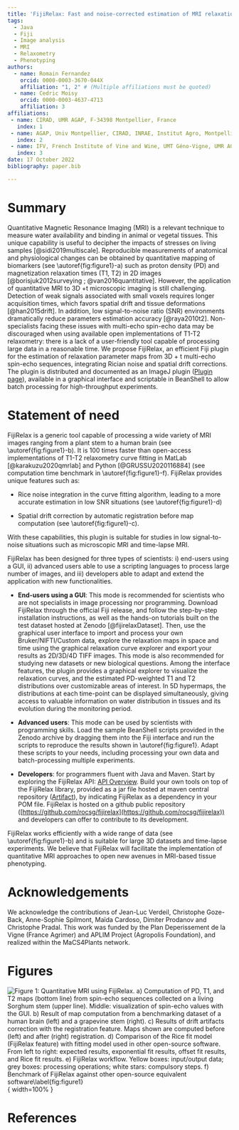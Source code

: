 ```yaml
---
title: 'FijiRelax: Fast and noise-corrected estimation of MRI relaxation maps in 3D + t'
tags:
  - Java
  - Fiji
  - Image analysis
  - MRI
  - Relaxometry
  - Phenotyping
authors:
  - name: Romain Fernandez
    orcid: 0000-0003-3670-044X
    affiliation: "1, 2" # (Multiple affiliations must be quoted)
  - name: Cedric Moisy
    orcid: 0000-0003-4637-4713
    affiliation: 3
affiliations:
 - name: CIRAD, UMR AGAP, F-34398 Montpellier, France
   index: 1
 - name: AGAP, Univ Montpellier, CIRAD, INRAE, Institut Agro, Montpellier, France.
   index: 2
 - name: IFV, French Institute of Vine and Wine, UMT Géno-Vigne, UMR AGAP, F-34398 Montpellier, France.
   index: 3
date: 17 October 2022
bibliography: paper.bib

---
```


# Summary

Quantitative Magnetic Resonance Imaging (MRI) is a relevant technique to measure water availability and binding in animal or vegetal tissues. This unique capability is useful to decipher the impacts of stresses on living samples [@sidi2019multiscale]. Reproducible measurements of anatomical and physiological changes can be obtained by quantitative mapping of biomarkers (see \autoref{fig:figure1}-a) such as proton density (PD) and magnetization relaxation times (T1, T2) in 2D images [@borisjuk2012surveying ; @van2016quantitative]. However, the application of quantitative MRI to 3D +t microscopic imaging is still challenging. Detection of weak signals associated with small voxels requires longer acquisition times, which favors spatial drift and tissue deformations [@han2015drift]. In addition, low signal-to-noise ratio (SNR) environments dramatically reduce parameters estimation accuracy [@raya2010t2]. Non-specialists facing these issues with multi-echo spin-echo data may be discouraged when using available open implementations of T1-T2 relaxometry: there is a lack of a user-friendly tool capable of processing large data in a reasonable time. We propose FijiRelax, an efficient Fiji plugin for the estimation of relaxation parameter maps from 3D + t multi-echo spin-echo sequences, integrating Rician noise and spatial drift corrections. The plugin is distributed and documented as an ImageJ plugin ([Plugin page](https://imagej.net/plugins/fijirelax)), available in a graphical interface and scriptable in BeanShell to allow batch processing for high-throughput experiments. 

# Statement of need
FijiRelax is a generic tool capable of processing a wide variety of MRI images ranging from a plant stem to a human brain (see \autoref{fig:figure1}-b). It is 100 times faster than open-access implementations of T1-T2 relaxometry curve fitting in MatLab [@karakuzu2020qmrlab] and Python [@GRUSSU2020116884] (see computation time benchmark in \autoref{fig:figure1}-f). FijiRelax provides unique features such as:

* Rice noise integration in the curve fitting algorithm, leading to a more accurate estimation in low SNR situations (see \autoref{fig:figure1}-d)

* Spatial drift correction by automatic registration before map computation (see \autoref{fig:figure1}-c). 

With these capabilities, this plugin is suitable for studies in low signal-to-noise situations such as microscopic MRI and time-lapse MRI. 

FijiRelax has been designed for three types of scientists: i) end-users using a GUI, ii) advanced users able to use a scripting languages to process large number of images, and iii) developers able to adapt and extend the application with new functionalities.

* **End-users using a GUI**: This mode is recommended for scientists who are not specialists in image processing nor programming. Download FijiRelax through the official Fiji release, and follow the step-by-step installation instructions, as well as the hands-on tutorials built on the test dataset hosted at Zenodo [@fijirelaxDataset]. Then, use the graphical user interface to import and process your own Bruker/NIFTI/Custom data, explore the relaxation maps in space and time using the graphical relaxation curve explorer and export your results as 2D/3D/4D TIFF images. This mode is also recommended for studying new datasets or new biological questions. Among the interface features, the plugin provides a graphical explorer to visualize the relaxation curves, and the estimated PD-weighted T1 and T2 distributions over customizable areas of interest. In 5D hypermaps, the distributions at each time-point can be displayed simultaneously, giving access to valuable information on water distribution in tissues and its evolution during the monitoring period.

* **Advanced users**: This mode can be used by scientists with programming skills. Load the sample BeanShell scripts provided in the Zenodo archive by dragging them into the Fiji interface and run the scripts to reproduce the results shown in \autoref{fig:figure1}. Adapt these scripts to your needs, including processing your own data and batch-processing multiple experiments.

* **Developers**: for programmers fluent with Java and Maven. Start by exploring the FijiRelax API: [API Overview](https://javadoc.io/doc/io.github.rocsg/fijirelax/latest/index.html). Build your own tools on top of the FijiRelax library, provided as a jar file hosted at maven central repository ([Artifact](https://search.maven.org/artifact/io.github.rocsg/fijirelax)), by indicating FijiRelax as a dependency in your POM file. FijiRelax is hosted on a github public repository ([https://github.com/rocsg/fijirelax](https://github.com/rocsg/fijirelax)) and developers can offer to contribute to its development.

FijiRelax works efficiently with a wide range of data (see \autoref{fig:figure1}-b) and is suitable for large 3D datasets and time-lapse experiments. We believe that FijiRelax will facilitate the implementation of quantitative MRI approaches to open new avenues in MRI-based tissue phenotyping.

# Acknowledgements

We acknowledge the contributions of Jean-Luc Verdeil, Christophe Goze-Back, Anne-Sophie Spilmont, Maïda Cardoso, Dimiter Prodanov and Christophe Pradal. 
This work was funded by the Plan Deperissement de la Vigne (France Agrimer) and APLIM Project (Agropolis Foundation), and realized within the MaCS4Plants network.

# Figures

![Figure 1: Quantitative MRI using FijiRelax. a) Computation of PD, T1, and T2 maps (bottom line) from spin-echo sequences collected on a living Sorghum stem (upper line). Middle: visualization of spin-echo values with the GUI. b) Result of map computation from a benchmarking dataset of a human brain (left) and a grapevine stem (right). c) Results of drift artifacts correction with the registration feature. Maps shown are computed before (left) and after (right) registration. d) Comparison of the Rice fit model (FijiRelax feature) with fitting model used in other open-source software. From left to right: expected results, exponential fit results, offset fit results, and Rice fit results. e) FijiRelax workflow. Yellow boxes: input/output data; grey boxes: processing operations; white stars: compulsory steps. f) Benchmark of FijiRelax against other open-source equivalent software\label{fig:figure1}](images/figure.png){ width=100% }


# References

